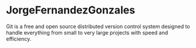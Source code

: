 # JorgeFernandezGonzales
Git is a free and open source distributed version control system designed to handle everything from small to very large projects with speed and efficiency. 

